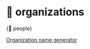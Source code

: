 # 🤝 organizations

{👤 people}

[Organization name generator](https://www.fantasynamegenerators.com/alliance-names.php)

